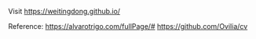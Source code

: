 Visit https://weitingdong.github.io/

Reference: 
https://alvarotrigo.com/fullPage/#
https://github.com/Ovilia/cv
